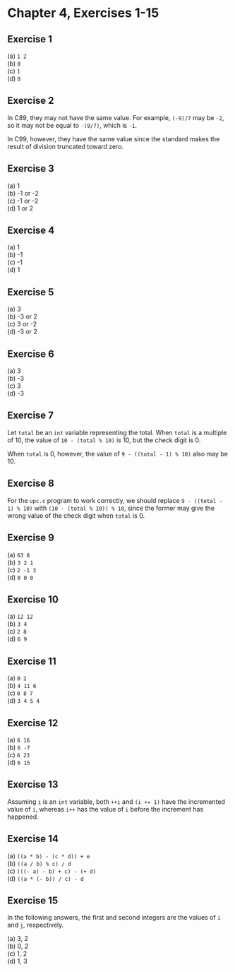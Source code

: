# Chapter 4, Exercises 1-15

## Exercise 1

\(a\) `1 2` \
\(b\) `0` \
\(c\) `1` \
\(d\) `0`

## Exercise 2

In C89, they may not have the same value. For example, `(-9)/7` may be `-2`, so
it may not be equal to `-(9/7)`, which is `-1`.

In C99, however, they have the same value since the standard makes the result of
division truncated toward zero.

## Exercise 3

\(a\) 1\
\(b\) -1 or -2\
\(c\) -1 or -2\
\(d\) 1 or 2

## Exercise 4

\(a\) 1\
\(b\) -1\
\(c\) -1\
\(d\) 1

## Exercise 5

\(a\) 3\
\(b\) -3 or 2\
\(c\) 3 or -2\
\(d\) -3 or 2

## Exercise 6

\(a\) 3\
\(b\) -3\
\(c\) 3\
\(d\) -3

## Exercise 7

Let `total` be an `int` variable representing the total. When `total` is a
multiple of 10, the value of `10 - (total % 10)` is 10, but the check digit is
0.

When `total` is 0, however, the value of `9 - ((total - 1) % 10)` also may be
10.

## Exercise 8

For the `upc.c` program to work correctly, we should replace `9 - ((total - 1) %
10)` with `(10 - (total % 10)) % 10`, since the former may give the wrong value
of the check digit when `total` is 0.

## Exercise 9

\(a\) `63 8` \
\(b\) `3 2 1` \
\(c\) `2 -1 3` \
\(d\) `0 0 0`

## Exercise 10

\(a\) `12 12` \
\(b\) `3 4` \
\(c\) `2 8` \
\(d\) `6 9`

## Exercise 11

\(a\) `0 2` \
\(b\) `4 11 6` \
\(c\) `0 8 7` \
\(d\) `3 4 5 4`

## Exercise 12

\(a\) `6 16` \
\(b\) `6 -7` \
\(c\) `6 23` \
\(d\) `6 15`

## Exercise 13

Assuming `i` is an `int` variable, both `++i` and `(i += 1)` have the
incremented value of `i`, whereas `i++` has the value of `i` before the
increment has happened.

## Exercise 14

\(a\) `((a * b) - (c * d)) + e` \
\(b\) `((a / b) % c) / d` \
\(c\) `(((- a) - b) + c) - (+ d)` \
\(d\) `((a * (- b)) / c) - d`

## Exercise 15

In the following answers, the first and second integers are the values of `i`
and `j`, respectively.

\(a\) 3, 2\
\(b\) 0, 2\
\(c\) 1, 2\
\(d\) 1, 3

